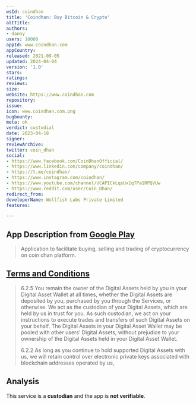 ```yaml
---
wsId: coindhan
title: 'Coindhan: Buy Bitcoin & Crypto'
altTitle: 
authors:
- danny
users: 10000
appId: www.coindhan.com
appCountry: 
released: 2021-09-05
updated: 2024-04-04
version: '1.0'
stars: 
ratings: 
reviews: 
size: 
website: https://www.coindhan.com
repository: 
issue: 
icon: www.coindhan.com.png
bugbounty: 
meta: ok
verdict: custodial
date: 2023-04-18
signer: 
reviewArchive: 
twitter: coin_dhan
social:
- https://www.facebook.com/CoinDhanOfficial/
- https://www.linkedin.com/company/coindhan/
- https://t.me/coindhan/
- https://www.instagram.com/coindhan/
- https://www.youtube.com/channel/UCAPICkLqsUx1qTPa1RPQVUw
- https://www.reddit.com/user/Coin_Dhan/
redirect_from: 
developerName: Wollfish Labs Private Limited
features: 

---
```


## App Description from [Google Play](https://play.google.com/store/apps/details?id=www.coindhan.com) 

> Application to facilitate buying, selling and trading of cryptocurrency on coin dhan platform. 

## [Terms and Conditions](https://www.coindhan.com/legal/terms-conditions)

> 6.2.5 You remain the owner of the Digital Assets held by you in your Digital Asset Wallet at all times, whether the Digital Assets are deposited by you, purchased by you through the Services, or otherwise. We act as the custodian of your Digital Assets, which are held by us in trust for you. As such custodian, we act on your instructions to execute trades and transfers of such Digital Assets on your behalf. The Digital Assets in your Digital Asset Wallet may be pooled with other users’ Digital Assets, without prejudice to your ownership of the Digital Assets held in your Digital Asset
Wallet.
>
> 6.2.2 As long as you continue to hold supported Digital Assets with us, we will retain control over electronic private keys associated with blockchain addresses operated by us,

## Analysis 

This service is a **custodian** and the app is **not verifiable**.
